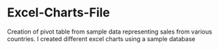 # Excel-Charts-File
Creation of pivot table from sample data representing sales from various countries.
I created different excel charts using a sample database
